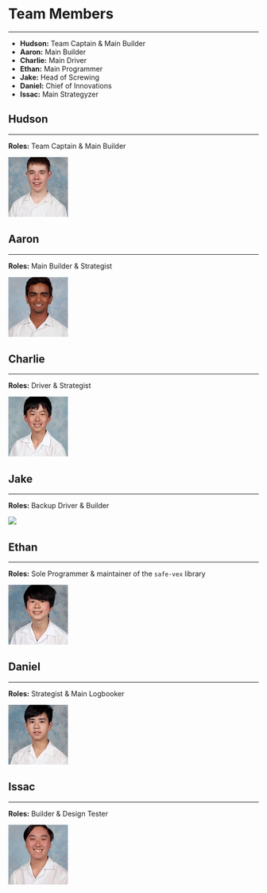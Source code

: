 # Team Members
---
- **Hudson:** Team Captain & Main Builder
- **Aaron:** Main Builder
- **Charlie:** Main Driver
- **Ethan:** Main Programmer
- **Jake:** Head of Screwing
- **Daniel:** Chief of Innovations
- **Issac:** Main Strategyzer

## Hudson
---
**Roles:** Team Captain & Main Builder

![](assets/team-members/Hudson.jpg)

## Aaron
---
**Roles:** Main Builder & Strategist

![](assets/team-members/Aaron.jpg)

## Charlie
---
**Roles:** Driver & Strategist

![](assets/team-members/Charlie.jpg)

## Jake
---
**Roles:** Backup Driver & Builder

![](assets/team-members/Jake.jpg)

## Ethan
---
**Roles:** Sole Programmer & maintainer of the `safe-vex` library

![](assets/team-members/Ethan.jpg)

## Daniel
---
**Roles:** Strategist & Main Logbooker

![](assets/team-members/Daniel.jpg)

## Issac
---
**Roles:** Builder & Design Tester

![](assets/team-members/Issac.jpg)
